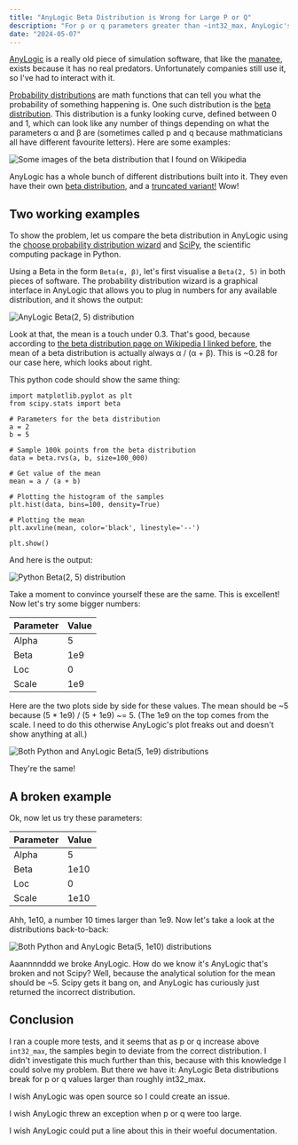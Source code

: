 ```yaml
---
title: "AnyLogic Beta Distribution is Wrong for Large P or Q"
description: "For p or q parameters greater than ~int32_max, AnyLogic's Beta distribution samples incorrect values."
date: "2024-05-07"
---
```


[AnyLogic](https://en.wikipedia.org/wiki/AnyLogic) is a really old piece of simulation software, that like the [manatee](https://en.wikipedia.org/wiki/Manatee), exists because it has no real predators. Unfortunately companies still use it, so I've had to interact with it.

[Probability distributions](https://en.wikipedia.org/wiki/Probability_distribution) are math functions that can tell you what the probability of something happening is. One such distribution is the [beta distribution](https://en.wikipedia.org/wiki/Beta_distribution). This distribution is a funky looking curve, defined between 0 and 1, which can look like any number of things depending on what the parameters α and β are (sometimes called p and q because mathmaticians all have different favourite letters). Here are some examples:

![Some images of the beta distribution that I found on Wikipedia](/images/blog/anylogic-beta-distribution-is-sometimes-wrong/beta_distribution.png)

AnyLogic has a whole bunch of different distributions built into it. They even have their own [beta distribution](https://anylogic.help/advanced/functions/beta.html), and a [truncated variant!](https://anylogic.help/advanced/functions/beta-truncated.html) Wow!

## Two working examples

To show the problem, let us compare the beta distribution in AnyLogic using the [choose probability distribution wizard](https://anylogic.help/anylogic/stochastic/choose-pdf.html) and [SciPy](https://scipy.org/), the scientific computing package in Python.

Using a Beta in the form `Beta(α, β)`, let's first visualise a `Beta(2, 5)` in both pieces of software. The probability distribution wizard is a graphical interface in AnyLogic that allows you to plug in numbers for any available distribution, and it shows the output:

![AnyLogic Beta(2, 5) distribution](/images/blog/anylogic-beta-distribution-is-sometimes-wrong/beta_2_5_anylogic.png)

Look at that, the mean is a touch under 0.3. That's good, because according to [the beta distribution page on Wikipedia I linked before](https://en.wikipedia.org/wiki/Beta_distribution), the mean of a beta distribution is actually always α / (α + β). This is ~0.28 for our case here, which looks about right.

This python code should show the same thing:

```
import matplotlib.pyplot as plt
from scipy.stats import beta

# Parameters for the beta distribution
a = 2
b = 5

# Sample 100k points from the beta distribution
data = beta.rvs(a, b, size=100_000)

# Get value of the mean
mean = a / (a + b)

# Plotting the histogram of the samples
plt.hist(data, bins=100, density=True)

# Plotting the mean
plt.axvline(mean, color='black', linestyle='--')

plt.show()
```

And here is the output:

![Python Beta(2, 5) distribution](/images/blog/anylogic-beta-distribution-is-sometimes-wrong/beta_2_5_python.png)

Take a moment to convince yourself these are the same. This is excellent! Now let's try some bigger numbers:

| Parameter | Value |
| --------- | ----- |
| Alpha     | 5     |
| Beta      | 1e9   |
| Loc       | 0     |
| Scale     | 1e9   |

Here are the two plots side by side for these values. The mean should be ~5 because (5 \* 1e9) / (5 + 1e9) ~= 5. (The 1e9 on the top comes from the scale. I need to do this otherwise AnyLogic's plot freaks out and doesn't show anything at all.)

![Both Python and AnyLogic Beta(5, 1e9) distributions](/images/blog/anylogic-beta-distribution-is-sometimes-wrong/beta_5_1e9_both.png)

They're the same!

## A broken example

Ok, now let us try these parameters:

| Parameter | Value |
| --------- | ----- |
| Alpha     | 5     |
| Beta      | 1e10  |
| Loc       | 0     |
| Scale     | 1e10  |

Ahh, 1e10, a number 10 times larger than 1e9. Now let's take a look at the distributions back-to-back:

![Both Python and AnyLogic Beta(5, 1e10) distributions](/images/blog/anylogic-beta-distribution-is-sometimes-wrong/beta_5_1e10_both.png)

Aaannnnddd we broke AnyLogic. How do we know it's AnyLogic that's broken and not Scipy? Well, because the analytical solution for the mean should be ~5. Scipy gets it bang on, and AnyLogic has curiously just returned the incorrect distribution.

## Conclusion

I ran a couple more tests, and it seems that as p or q increase above `int32_max`, the samples begin to deviate from the correct distribution. I didn't investigate this much further than this, because with this knowledge I could solve my problem. But there we have it: AnyLogic Beta distributions break for p or q values larger than roughly int32_max.

I wish AnyLogic was open source so I could create an issue.

I wish AnyLogic threw an exception when p or q were too large.

I wish AnyLogic could put a line about this in their woeful documentation.
